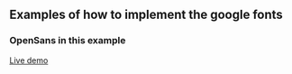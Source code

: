 <h2>Examples of how to implement the google fonts</h2>

<h3>
  OpenSans in this example
</h3>

<a href="#">Live demo</a>